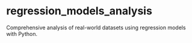 # regression_models_analysis
Comprehensive analysis of real-world datasets using regression models with Python.
